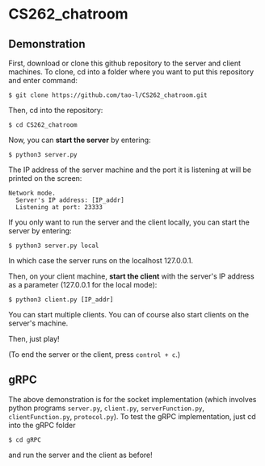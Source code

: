 # CS262_chatroom
## Demonstration
First, download or clone this github repository to the server and client machines.  To clone, cd into a folder where you want to put this repository and enter command: 
```console
$ git clone https://github.com/tao-l/CS262_chatroom.git
```
Then, cd into the repository: 
```console
$ cd CS262_chatroom
```
Now, you can __start the server__ by entering: 
```console
$ python3 server.py
```
The IP address of the server machine and the port it is listening at will be printed on the screen: 
```console
Network mode.
  Server's IP address: [IP_addr]
  Listening at port: 23333
```
If you only want to run the server and the client locally, you can start the server by entering: 
```console
$ python3 server.py local
```
In which case the server runs on the localhost 127.0.0.1. 

Then, on your client machine, __start the client__ with the server's IP address as a parameter (127.0.0.1 for the local mode):
```console
$ python3 client.py [IP_addr]
```
You can start multiple clients.  You can of course also start clients on the server's machine. 

Then, just play!

(To end the server or the client, press `control + c`.)

## gRPC
The above demonstration is for the socket implementation (which involves python programs `server.py`, `client.py`, `serverFunction.py`, `clientFunction.py`, `protocol.py`).  To test the gRPC implementation, just cd into the gRPC folder 
```console
$ cd gRPC
```
and run the server and the client as before!
